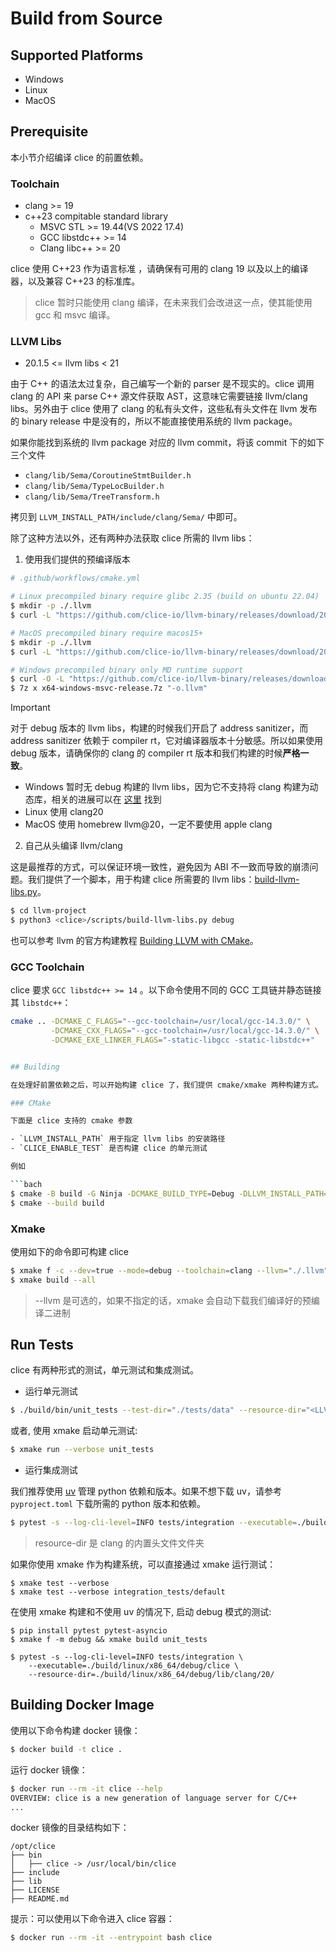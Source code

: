 # Build from Source

## Supported Platforms

- Windows
- Linux
- MacOS

## Prerequisite

本小节介绍编译 clice 的前置依赖。

### Toolchain

- clang >= 19
- c++23 compitable standard library
  - MSVC STL >= 19.44(VS 2022 17.4)
  - GCC libstdc++ >= 14 
  - Clang libc++ >= 20
  
clice 使用 C++23 作为语言标准 ，请确保有可用的 clang 19 以及以上的编译器，以及兼容 C++23 的标准库。

> clice 暂时只能使用 clang 编译，在未来我们会改进这一点，使其能使用 gcc 和 msvc 编译。

### LLVM Libs

- 20.1.5 <= llvm libs < 21

由于 C++ 的语法太过复杂，自己编写一个新的 parser 是不现实的。clice 调用 clang 的 API 来 parse C++ 源文件获取 AST，这意味它需要链接 llvm/clang libs。另外由于 clice 使用了 clang 的私有头文件，这些私有头文件在 llvm 发布的 binary release 中是没有的，所以不能直接使用系统的 llvm package。

如果你能找到系统的 llvm package 对应的 llvm commit，将该 commit 下的如下三个文件

- `clang/lib/Sema/CoroutineStmtBuilder.h`
- `clang/lib/Sema/TypeLocBuilder.h` 
- `clang/lib/Sema/TreeTransform.h`

拷贝到 `LLVM_INSTALL_PATH/include/clang/Sema/` 中即可。

除了这种方法以外，还有两种办法获取 clice 所需的 llvm libs：

1. 使用我们提供的预编译版本

```bash
# .github/workflows/cmake.yml

# Linux precompiled binary require glibc 2.35 (build on ubuntu 22.04)
$ mkdir -p ./.llvm
$ curl -L "https://github.com/clice-io/llvm-binary/releases/download/20.1.5/x86_64-linux-gnu-release.tar.xz" | tar -xJ -C ./.llvm

# MacOS precompiled binary require macos15+
$ mkdir -p ./.llvm
$ curl -L "https://github.com/clice-io/llvm-binary/releases/download/20.1.5/arm64-macosx-apple-release.tar.xz" | tar -xJ -C ./.llvm

# Windows precompiled binary only MD runtime support
$ curl -O -L "https://github.com/clice-io/llvm-binary/releases/download/20.1.5/x64-windows-msvc-release.7z"
$ 7z x x64-windows-msvc-release.7z "-o.llvm"
```

> [!IMPORTANT]
>
> 对于 debug 版本的 llvm libs，构建的时候我们开启了 address sanitizer，而 address sanitizer 依赖于 compiler rt，它对编译器版本十分敏感。所以如果使用 debug 版本，请确保你的 clang 的 compiler rt 版本和我们构建的时候**严格一致**。
> 
> - Windows 暂时无 debug 构建的 llvm libs，因为它不支持将 clang 构建为动态库，相关的进展可以在 [这里](https://discourse.llvm.org/t/llvm-is-buildable-as-a-windows-dll/87748) 找到
> - Linux 使用 clang20
> - MacOS 使用 homebrew llvm@20，一定不要使用 apple clang

2. 自己从头编译 llvm/clang

这是最推荐的方式，可以保证环境一致性，避免因为 ABI 不一致而导致的崩溃问题。我们提供了一个脚本，用于构建 clice 所需要的 llvm libs：[build-llvm-libs.py](https://github.com/clice-io/clice/blob/main/scripts/build-llvm-libs.py)。

```bash
$ cd llvm-project
$ python3 <clice>/scripts/build-llvm-libs.py debug
```

也可以参考 llvm 的官方构建教程 [Building LLVM with CMake](https://llvm.org/docs/CMake.html)。

### GCC Toolchain

clice 要求 `GCC libstdc++ >= 14` 。以下命令使用不同的 GCC 工具链并静态链接其 `libstdc++`：

```bash
cmake .. -DCMAKE_C_FLAGS="--gcc-toolchain=/usr/local/gcc-14.3.0/" \
         -DCMAKE_CXX_FLAGS="--gcc-toolchain=/usr/local/gcc-14.3.0/" \
         -DCMAKE_EXE_LINKER_FLAGS="-static-libgcc -static-libstdc++"


## Building

在处理好前置依赖之后，可以开始构建 clice 了，我们提供 cmake/xmake 两种构建方式。

### CMake

下面是 clice 支持的 cmake 参数

- `LLVM_INSTALL_PATH` 用于指定 llvm libs 的安装路径
- `CLICE_ENABLE_TEST` 是否构建 clice 的单元测试

例如

```bach
$ cmake -B build -G Ninja -DCMAKE_BUILD_TYPE=Debug -DLLVM_INSTALL_PATH="./.llvm" -DCLICE_ENABLE_TEST=ON -DCMAKE_C_COMPILER=clang -DCMAKE_CXX_COMPILER=clang++
$ cmake --build build
```

### Xmake

使用如下的命令即可构建 clice

```bash
$ xmake f -c --dev=true --mode=debug --toolchain=clang --llvm="./.llvm" --enable_test=true
$ xmake build --all
```

> --llvm 是可选的，如果不指定的话，xmake 会自动下载我们编译好的预编译二进制

## Run Tests

clice 有两种形式的测试，单元测试和集成测试。

- 运行单元测试

```bash
$ ./build/bin/unit_tests --test-dir="./tests/data" --resource-dir="<LLVM_INSTALL_PATH>/lib/clang/20"
```

或者, 使用 xmake 启动单元测试:
```bash
$ xmake run --verbose unit_tests
```

- 运行集成测试

我们推荐使用 [uv](https://github.com/astral-sh/uv) 管理 python 依赖和版本。如果不想下载 uv，请参考 `pyproject.toml` 下载所需的 python 版本和依赖。

```bash
$ pytest -s --log-cli-level=INFO tests/integration --executable=./build/bin/clice --resource-dir="<LLVM_INSTALL_PATH>/lib/clang/20"
```

> resource-dir 是 clang 的内置头文件文件夹

如果你使用 xmake 作为构建系统，可以直接通过 xmake 运行测试：

```shell
$ xmake test --verbose
$ xmake test --verbose integration_tests/default
```

在使用 xmake 构建和不使用 uv 的情况下, 启动 debug 模式的测试:

```shell
$ pip install pytest pytest-asyncio
$ xmake f -m debug && xmake build unit_tests

$ pytest -s --log-cli-level=INFO tests/integration \
    --executable=./build/linux/x86_64/debug/clice \
    --resource-dir=./build/linux/x86_64/debug/lib/clang/20/
```
## Building Docker Image

使用以下命令构建 docker 镜像：

```bash
$ docker build -t clice .
```

运行 docker 镜像：

```bash
$ docker run --rm -it clice --help
OVERVIEW: clice is a new generation of language server for C/C++
...
```

docker 镜像的目录结构如下：

```
/opt/clice
├── bin
│   ├── clice -> /usr/local/bin/clice
├── include
├── lib
├── LICENSE
├── README.md
```

提示：可以使用以下命令进入 clice 容器：

```bash
$ docker run --rm -it --entrypoint bash clice
